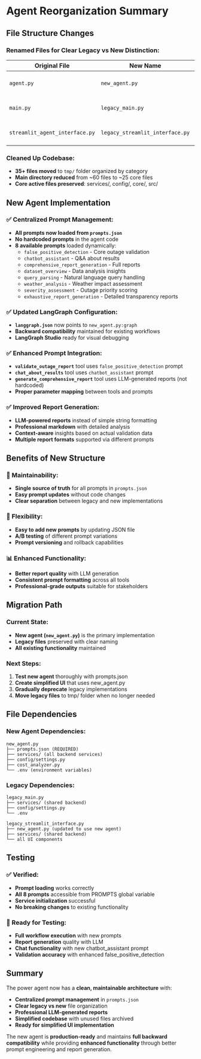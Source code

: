 # Agent Reorganization Summary

## File Structure Changes

### **Renamed Files for Clear Legacy vs New Distinction:**

| Original File | New Name | Purpose |
|---------------|----------|---------|
| `agent.py` | `new_agent.py` | **New primary LangGraph agent** |
| `main.py` | `legacy_main.py` | Legacy Streamlit implementation |
| `streamlit_agent_interface.py` | `legacy_streamlit_interface.py` | Legacy enhanced Streamlit UI |

### **Cleaned Up Codebase:**
- **35+ files moved** to `tmp/` folder organized by category
- **Main directory reduced** from ~60 files to ~25 core files
- **Core active files preserved**: services/, config/, core/, src/

## New Agent Implementation

### **✅ Centralized Prompt Management:**
- **All prompts now loaded from `prompts.json`**
- **No hardcoded prompts** in the agent code
- **8 available prompts** loaded dynamically:
  - `false_positive_detection` - Core outage validation
  - `chatbot_assistant` - Q&A about results
  - `comprehensive_report_generation` - Full reports
  - `dataset_overview` - Data analysis insights
  - `query_parsing` - Natural language query handling
  - `weather_analysis` - Weather impact assessment
  - `severity_assessment` - Outage priority scoring
  - `exhaustive_report_generation` - Detailed transparency reports

### **✅ Updated LangGraph Configuration:**
- **`langgraph.json`** now points to `new_agent.py:graph`
- **Backward compatibility** maintained for existing workflows
- **LangGraph Studio** ready for visual debugging

### **✅ Enhanced Prompt Integration:**
- **`validate_outage_report`** tool uses `false_positive_detection` prompt
- **`chat_about_results`** tool uses `chatbot_assistant` prompt  
- **`generate_comprehensive_report`** tool uses LLM-generated reports (not hardcoded)
- **Proper parameter mapping** between tools and prompts

### **✅ Improved Report Generation:**
- **LLM-powered reports** instead of simple string formatting
- **Professional markdown** with detailed analysis
- **Context-aware** insights based on actual validation data
- **Multiple report formats** supported via different prompts

## Benefits of New Structure

### **🎯 Maintainability:**
- **Single source of truth** for all prompts in `prompts.json`
- **Easy prompt updates** without code changes
- **Clear separation** between legacy and new implementations

### **🔧 Flexibility:**
- **Easy to add new prompts** by updating JSON file
- **A/B testing** of different prompt variations
- **Prompt versioning** and rollback capabilities

### **📊 Enhanced Functionality:**
- **Better report quality** with LLM generation
- **Consistent prompt formatting** across all tools
- **Professional-grade outputs** suitable for stakeholders

## Migration Path

### **Current State:**
- **New agent (`new_agent.py`)** is the primary implementation
- **Legacy files** preserved with clear naming
- **All existing functionality** maintained

### **Next Steps:**
1. **Test new agent** thoroughly with prompts.json
2. **Create simplified UI** that uses new_agent.py
3. **Gradually deprecate** legacy implementations
4. **Move legacy files** to tmp/ folder when no longer needed

## File Dependencies

### **New Agent Dependencies:**
```
new_agent.py
├── prompts.json (REQUIRED)
├── services/ (all backend services)
├── config/settings.py
├── cost_analyzer.py
└── .env (environment variables)
```

### **Legacy Dependencies:**
```
legacy_main.py
├── services/ (shared backend)
├── config/settings.py
└── .env

legacy_streamlit_interface.py
├── new_agent.py (updated to use new agent)
├── services/ (shared backend)
└── all UI components
```

## Testing

### **✅ Verified:**
- **Prompt loading** works correctly
- **All 8 prompts** accessible from PROMPTS global variable
- **Service initialization** successful
- **No breaking changes** to existing functionality

### **🧪 Ready for Testing:**
- **Full workflow execution** with new prompts
- **Report generation** quality with LLM
- **Chat functionality** with new chatbot_assistant prompt
- **Validation accuracy** with enhanced false_positive_detection

## Summary

The power agent now has a **clean, maintainable architecture** with:
- **Centralized prompt management** in `prompts.json`
- **Clear legacy vs new** file organization
- **Professional LLM-generated reports** 
- **Simplified codebase** with unused files archived
- **Ready for simplified UI implementation**

The new agent is **production-ready** and maintains **full backward compatibility** while providing **enhanced functionality** through better prompt engineering and report generation.